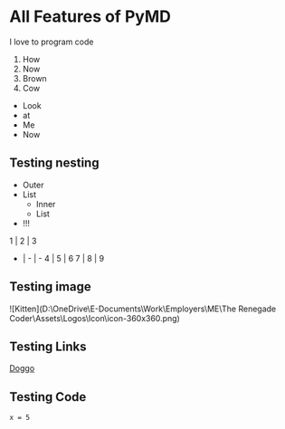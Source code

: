 # All Features of PyMD

I love to program code

1. How
2. Now
3. Brown
4. Cow

- Look
- at
- Me
- Now

## Testing nesting

- Outer
- List
  - Inner
  - List
- !!!

1 | 2 | 3
- | - | -
4 | 5 | 6
7 | 8 | 9

## Testing image

![Kitten](D:\OneDrive\E-Documents\Work\Employers\ME\The Renegade Coder\Assets\Logos\Icon\icon-360x360.png)

## Testing Links

[Doggo](google.com)

## Testing Code

```
x = 5
```